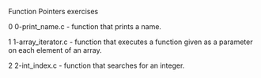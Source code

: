 Function Pointers exercises

0 0-print_name.c - function that prints a name.

1 1-array_iterator.c - function that executes a function given as a parameter on each element of an array.

2 2-int_index.c - function that searches for an integer.
